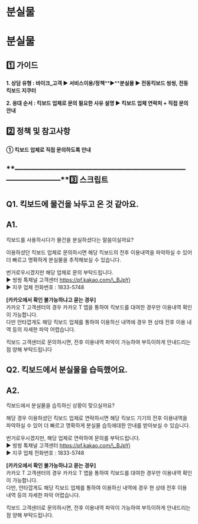 # 분실물

**분실물**
=======

**1️⃣ 가이드**
-----------

**1. 상담 유형 : 바이크\_고객 ▶ 서비스이용/정책****▶****분실물 ▶ 전동킥보드 씽씽, 전동킥보드 지쿠터**

**2. 응대 순서 : 킥보드 업체로 문의 필요한 사유 설명 ▶ 킥보드 업체 연락처 + 직접 문의 안내**

**2️⃣ 정책 및 참고사항**
-----------------

#### **① 킥보드 업체로 직접 문의하도록 안내**

**―****―****―****―****―****―****―****―****―****―****―****―****―****―****―****―****―****―****―****―****―****―****―****―****―****―****―****―****―****3️⃣ 스크립트**
-------------------------------------------------------------------------------------------------------------------------------------------------------------

**Q1.** **킥보드에 물건을 놔두고 온 것 같아요.**
---------------------------------

**A1.**
-------

킥보드를 사용하시다가 물건을 분실하셨다는 말씀이실까요?  
  
이용하셨던 킥보드 업체로 문의하시면 해당 킥보드의 전후 이용내역을 파악하실 수 있어 더 빠르고 명확하게 분실물을 추적해보실 수 있습니다.  
  
번거로우시겠지만 해당 업체로 문의 부탁드립니다.  
▶ 씽씽 톡채널 고객센터 https://pf.kakao.com/\_BJpYj  
▶ 지쿠 업체 전화번호 : 1833-5748

**[카카오에서 확인 불가능하냐고 묻는 경우]**   
카카오 T 고객센터의 경우 카카오 T 앱을 통하여 킥보드를 대여한 경우만 이용내역 확인이 가능합니다.   
다만 안타깝게도 해당 킥보드 업체를 통하여 이용하신 내역에 경우 현 상태 전후 이용 내역 등의 자세한 파악 어렵습니다.  
  
킥보드 고객센터로 문의하시면, 전후 이용내역 파악이 가능하여 부득이하게 안내드리는 점 양해 부탁드립니다

**Q2. 킥보드에서 분실물을 습득했어요.**
-------------------------

**A2.**
-------

킥보드에서 분실물을 습득하신 상황이 맞으실까요?  
  
해당 경우 이용하셨던 킥보드 업체로 연락하시면 해당 킥보드 기기의 전후 이용내역을 파악하실 수 있어 더 빠르고 명확하게 분실물 습득에대한 안내를 받아보실 수 있습니다.  
  
번거로우시겠지만, 해당 업체로 연락하여 문의를 부탁드립니다.  
▶ 씽씽 톡채널 고객센터 https://pf.kakao.com/\_BJpYj  
▶ 지쿠 업체 전화번호 : 1833-5748

**[카카오에서 확인 불가능하냐고 묻는 경우]**   
카카오 T 고객센터의 경우 카카오 T 앱을 통하여 킥보드를 대여한 경우만 이용내역 확인이 가능합니다.   
다만, 안타깝게도 해당 킥보드 업체를 통하여 이용하신 내역에 경우 현 상태 전후 이용 내역 등의 자세한 파악 어렵습니다.  
  
킥보드 고객센터로 문의하시면, 전후 이용내역 파악이 가능하여 부득이하게 안내드리는 점 양해 부탁드립니다.
